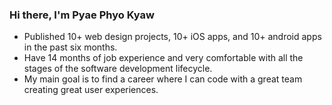 ### Hi there, I'm Pyae Phyo Kyaw

* Published 10+ web design projects, 10+ iOS apps, and 10+ android apps in the past six months. 
* Have 14 months of job experience and very comfortable with all the stages of the software development lifecycle. 
* My main goal is to find a career where I can code with a great team creating great user experiences. 

<!---
ppk-1996/ppk-1996 is a ✨ special ✨ repository because its `README.md` (this file) appears on your GitHub profile.
You can click the Preview link to take a look at your changes.
--->
